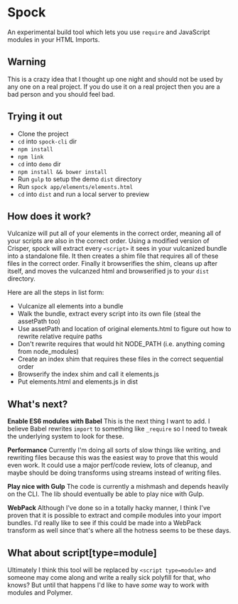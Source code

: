 # Spock

An experimental build tool which lets you use `require` and JavaScript modules in your HTML Imports.

## Warning

This is a crazy idea that I thought up one night and should not be used by any one on a real project. If you do use it on a real project then you are a bad person and you should feel bad.

## Trying it out

- Clone the project
- `cd` into `spock-cli` dir
- `npm install`
- `npm link`
- `cd` into `demo` dir
- `npm install && bower install`
- Run `gulp` to setup the demo `dist` directory
- Run `spock app/elements/elements.html`
- `cd` into `dist` and run a local server to preview

## How does it work?

Vulcanize will put all of your elements in the correct order, meaning all of your scripts are also in the correct order. Using a modified version of Crisper, spock will extract every `<script>` it sees in your vulcanized bundle into a standalone file. It then creates a shim file that requires all of these files in the correct order. Finally it browserifies the shim, cleans up after itself, and moves the vulcanzed html and browserified js to your `dist` directory.

Here are all the steps in list form:

- Vulcanize all elements into a bundle
- Walk the bundle, extract every script into its own file (steal the assetPath too)
- Use assetPath and location of original elements.html to figure out how to rewrite relative require paths
- Don't rewrite requires that would hit NODE_PATH (i.e. anything coming from node_modules)
- Create an index shim that requires these files in the correct sequential order
- Browserify the index shim and call it elements.js
- Put elements.html and elements.js in dist

## What's next?

**Enable ES6 modules with Babel**
This is the next thing I want to add. I believe Babel rewrites `import` to something like `_require` so I need to tweak the underlying system to look for these.

**Performance**
Currently I'm doing all sorts of slow things like writing, and rewriting files because this was the easiest way to prove that this would even work. It could use a major perf/code review, lots of cleanup, and maybe should be doing transforms using streams instead of writing files.

**Play nice with Gulp**
The code is currently a mishmash and depends heavily on the CLI. The lib should eventually be able to play nice with Gulp.

**WebPack**
Although I've done so in a totally hacky manner, I think I've proven that it is possible to extract and compile modules into your import bundles. I'd really like to see if this could be made into a WebPack transform as well since that's where all the hotness seems to be these days.

## What about **script[type=module]**
Ultimately I think this tool will be replaced by `<script type=module>` and someone may come along and write a really sick polyfill for that, who knows? But until that happens I'd like to have _some_ way to work with modules and Polymer.

